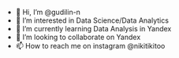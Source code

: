 - 👋 Hi, I’m @gudilin-n
- 👀 I’m interested in Data Science/Data Analytics
- 🌱 I’m currently learning Data Analysis in Yandex
- 💞️ I’m looking to collaborate on Yandex
- 📫 How to reach me on instagram @nikitikitoo

<!---
gudilin-n/gudilin-n is a ✨ special ✨ repository because its `README.md` (this file) appears on your GitHub profile.
You can click the Preview link to take a look at your changes.
--->
